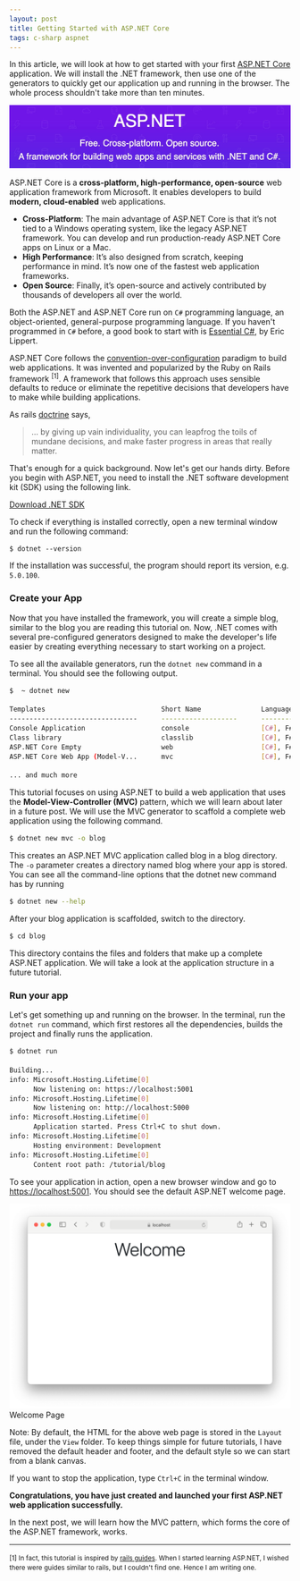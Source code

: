 ```yaml
---
layout: post
title: Getting Started with ASP.NET Core
tags: c-sharp aspnet
---
```


In this article, we will look at how to get started with your first [ASP.NET Core](https://dotnet.microsoft.com/apps/aspnet) application. We will install the .NET framework, then use one of the generators to quickly get our application up and running in the browser. The whole process shouldn't take more than ten minutes. 

<div class="random centered">
  <a target="_blank" href="/images/random/aspnetcore_banner.jpg">
    <img src="/images/random/aspnetcore_banner.jpg" alt="ASP.NET Core Banner">
  </a>
</div>

ASP.NET Core is a **cross-platform, high-performance, open-source** web application framework from Microsoft. It enables developers to build **modern, cloud-enabled** web applications. 

- **Cross-Platform**: The main advantage of ASP.NET Core is that it’s not tied to a Windows operating system, like the legacy ASP.NET framework. You can develop and run production-ready ASP.NET Core apps on Linux or a Mac. 
- **High Performance**: It’s also designed from scratch, keeping performance in mind. It’s now one of the fastest web application frameworks. 
- **Open Source**: Finally, it’s open-source and actively contributed by thousands of developers all over the world. 

Both the ASP.NET and ASP.NET Core run on `C#` programming language, an object-oriented, general-purpose programming language. If you haven't programmed in `C#` before, a good book to start with is [Essential C#](https://www.amazon.com/Essential-6-0-Addison-Wesley-Microsoft-Technology-ebook/dp/B015NB7V7A/ref=sr_1_7?dchild=1&keywords=essential+c%23&qid=1609510214&sr=8-7), by Eric Lippert.

ASP.NET Core follows the [convention-over-configuration](https://rubyonrails.org/doctrine/#convention-over-configuration) paradigm to build web applications. It was invented and popularized by the Ruby on Rails framework <sup>[1]</sup>. A framework that follows this approach uses sensible defaults to reduce or eliminate the repetitive decisions that developers have to make while building applications. 

As rails [doctrine](https://rubyonrails.org/doctrine/) says,

> ... by giving up vain individuality, you can leapfrog the toils of mundane decisions, and make faster progress in areas that really matter.

That's enough for a quick background. Now let's get our hands dirty. Before you begin with ASP.NET, you need to install the .NET software development kit (SDK) using the following link.

[Download .NET SDK](https://dotnet.microsoft.com/learn/aspnet/hello-world-tutorial/install)

To check if everything is installed correctly, open a new terminal window and run the following command:

```
$ dotnet --version
```

If the installation was successful, the program should report its version, e.g. `5.0.100`.

### Create your App

Now that you have installed the framework, you will create a simple blog, similar to the blog you are reading this tutorial on. Now, .NET comes with several pre-configured generators designed to make the developer's life easier by creating everything necessary to start working on a project.

To see all the available generators, run the `dotnet new` command in a terminal. You should see the following output.

```bash
$  ~ dotnet new

Templates                             Short Name               Language          Tags
--------------------------------      -------------------      ------------      ----------------------
Console Application                   console                  [C#], F#, VB      Common/Console
Class library                         classlib                 [C#], F#, VB      Common/Library
ASP.NET Core Empty                    web                      [C#], F#          Web/Empty
ASP.NET Core Web App (Model-V...      mvc                      [C#], F#          Web/MVC

... and much more
```

This tutorial focuses on using ASP.NET to build a web application that uses the **Model-View-Controller (MVC)** pattern, which we will learn about later in a future post. We will use the MVC generator to scaffold a complete web application using the following command. 

```bash
$ dotnet new mvc -o blog
```

This creates an ASP.NET MVC application called blog in a blog directory. The `-o` parameter creates a directory named blog where your app is stored. You can see all the command-line options that the dotnet new command has by running 

```bash
$ dotnet new --help
```

After your blog application is scaffolded, switch to the directory. 

```bash
$ cd blog
```

This directory contains the files and folders that make up a complete ASP.NET application. We will take a look at the application structure in a future tutorial.

### Run your app

Let's get something up and running on the browser. In the terminal, run the `dotnet run` command, which first restores all the dependencies, builds the project and finally runs the application. 

```bash
$ dotnet run

Building...
info: Microsoft.Hosting.Lifetime[0]
      Now listening on: https://localhost:5001
info: Microsoft.Hosting.Lifetime[0]
      Now listening on: http://localhost:5000
info: Microsoft.Hosting.Lifetime[0]
      Application started. Press Ctrl+C to shut down.
info: Microsoft.Hosting.Lifetime[0]
      Hosting environment: Development
info: Microsoft.Hosting.Lifetime[0]
      Content root path: /tutorial/blog
```

To see your application in action, open a new browser window and go to [https://localhost:5001](https://localhost:5001/). You should see the default ASP.NET welcome page.

<div class="random centered">
  <a target="_blank" href="/images/random/welcome.png">
    <img src="/images/random/welcome.png" alt="ASP.NET Core Welcome Page">
  </a>
  <div class="caption">Welcome Page</div>
</div>

Note: By default, the HTML for the above web page is stored in the `Layout` file, under the `View` folder. To keep things simple for future tutorials, I have removed the default header and footer, and the default style so we can start from a blank canvas.

If you want to stop the application, type `Ctrl+C` in the terminal window.

**Congratulations, you have just created and launched your first ASP.NET web application successfully.**

In the next post, we will learn how the MVC pattern, which forms the core of the ASP.NET framework, works.

---

<small>[1] In fact, this tutorial is inspired by [rails guides](https://guides.rubyonrails.org/). When I started learning ASP.NET, I wished there were guides similar to rails, but I couldn't find one. Hence I am writing one.</small> 

